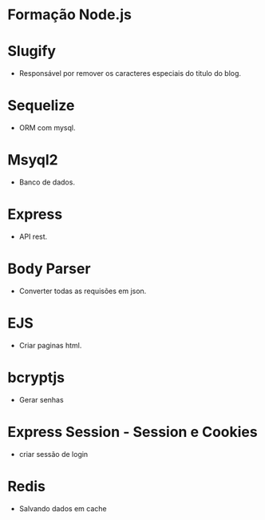 # Formação Node.js

# Slugify
- Responsável por remover os caracteres especiais do titulo do blog.

# Sequelize
- ORM com mysql.

# Msyql2
- Banco de dados.

# Express
- API rest.

# Body Parser
- Converter todas as requisões em json.

# EJS
- Criar paginas html.

# bcryptjs
- Gerar senhas

# Express Session - Session e Cookies
- criar sessão de login

# Redis
- Salvando dados em cache